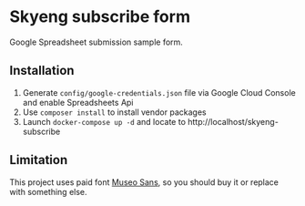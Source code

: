 # Skyeng subscribe form

Google Spreadsheet submission sample form.

## Installation

1. Generate `config/google-credentials.json` file via Google Cloud Console and enable Spreadsheets Api  
2. Use `composer install` to install vendor packages  
3. Launch `docker-compose up -d` and locate to http://localhost/skyeng-subscribe

## Limitation

This project uses paid font [Museo Sans](https://www.exljbris.com/museosans.html), so you should buy it or replace with something else.

